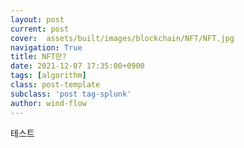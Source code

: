 ```yaml
---
layout: post
current: post
cover:  assets/built/images/blockchain/NFT/NFT.jpg
navigation: True
title: NFT란?
date: 2021-12-07 17:35:00+0900
tags: [algorithm]
class: post-template
subclass: 'post tag-splunk'
author: wind-flow
---
```


테스트     